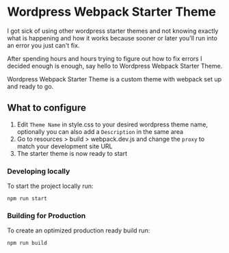 # Wordpress Webpack Starter Theme
I got sick of using other wordpress starter themes and not knowing exactly what is happening and how it works because sooner or later you'll run into an error you just can't fix.

After spending hours and hours trying to figure out how to fix errors I decided enough is enough, say hello to Wordpress Webpack Starter Theme.

Wordpress Webpack Starter Theme is a custom theme with webpack set up and ready to go.

## What to configure

1. Edit `Theme Name` in style.css to your desired wordpress theme name, optionally you can also add a `Description` in the same area
2. Go to resources > build > webpack.dev.js and change the `proxy` to match your development site URL
3. The starter theme is now ready to start

### Developing locally
To start the project locally run:
```
npm run start
```

### Building for Production
To create an optimized production ready build run:
```
npm run build
```


